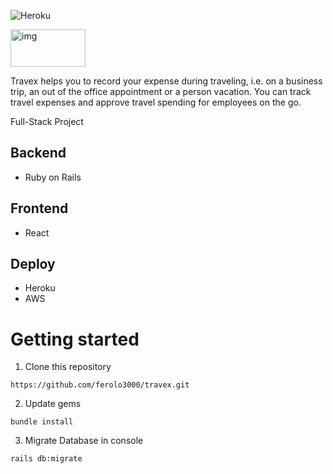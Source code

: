
![Heroku](https://heroku-badge.herokuapp.com/?app=warm-spire-73002)

<img
src="https://travexapp.s3.amazonaws.com/logo.png"
width="120px"
height="60px"
alt="img"
style="margin-right: 10px;"
/>

Travex helps you to record your expense during traveling, i.e. on a business trip, an out of the office appointment or a person vacation.
You can track travel expenses and approve travel spending for employees on the go.

Full-Stack Project 
## Backend
- Ruby on Rails
## Frontend
- React
## Deploy
- Heroku
- AWS


# Getting started
1. Clone this repository

 ```
 https://github.com/ferolo3000/travex.git 
 ```
 2. Update gems
 
  ```
  bundle install
   ```
3. Migrate Database in console
 ```
 rails db:migrate
  ```
